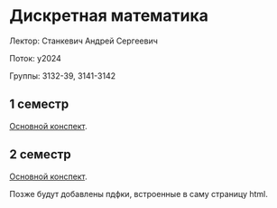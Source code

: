 # Дискретная математика

Лектор: Станкевич Андрей Сергеевич

Поток: y2024

Группы: 3132-39, 3141-3142

## 1 семестр

[Основной конспект](./semester_1/Дискретная%20математика.pdf).

## 2 семестр

[Основной конспект](./semester_2/Discret_Math.pdf).


Позже будут добавлены пдфки, встроенные в саму страницу html.
